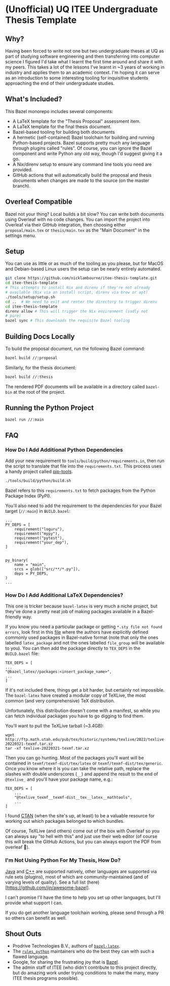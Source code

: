 # (Unofficial) UQ ITEE Undergraduate Thesis Template

## Why?

Having been forced to write not one but two undergraduate theses
at UQ as part of studying software engineering and then transferring 
into computer science I figured I'd take what I learnt the first 
time around and share it with my peers. This takes a lot of the 
lessons I've learnt in ~3 years of working in industry and applies them to an academic context. I'm hoping it can serve as an 
introduction to some interesting tooling for inquisitive students 
approaching the end of their undergraduate studies.

## What's Included?
This Bazel monorepo includes several components:
- A LaTeX template for the "Thesis Proposal" assessment item.
- A LaTeX template for the final thesis document.
- Bazel-based tooling for building both documents 
- A hermetic (self-contained) Bazel toolchain for building and 
running Python-based projects. Bazel supports pretty much any 
language through plugins called "rules". Of course, you can ignore 
the Bazel component and write Python any old way, though I'd suggest 
giving it a go.
- A Nix/direnv setup to ensure any command line tools you need are
provided.
- GitHub actions that will automatically build the proposal and 
thesis documents when changes are made to the source (on the master 
branch).

## Overleaf Compatible
Bazel not your thing? Local builds a bit slow? You can write both 
documents using Overleaf with no code changes. You can import the 
project into Overleaf via their GitHub integration, then choosing 
either `proposal/main.tex` or `thesis/main.tex` as the 
"Main Document" in the settings menu.

## Setup
You can use as little or as much of the tooling as you please, but 
for MacOS and Debian-based Linux users the setup can be nearly 
entirely automated.

```bash
git clone https://github.com/nicklambourne/itee-thesis-template.git
cd itee-thesis-template
# This attempts to install Nix and direnv if they're not already 
# available (Nix via an install script, direnv via brew or apt)
./tools/setup/setup.sh
cd ..  # We need to exit and renter the directory to trigger direnv
cd itee-thesis-template
direnv allow # This will trigger the Nix environment (sadly not 
# pure)
bazel sync # This downloads the requisite Bazel tooling
```

## Building Docs Locally
To build the proposal document, run the following Bazel command:
```bash
bazel build //:proposal
```

Similarly, for the thesis document:
```bash
bazel build //:thesis
```

The rendered PDF documents will be available in a directory 
called `bazel-bin` at the root of the project.

## Running the Python Project
```bash
bazel run //:main
```

## FAQ
### How Do I Add Additional Python Dependencies
Add your new requirement to `tools/build/python/requirements.in`, 
then run the script to translate that file into the 
`requirements.txt`. This process uses a handy project called 
[pip-tools](https://github.com/jazzband/pip-tools).

```bash
./tools/build/python/build.sh
```

Bazel refers to this `requirements.txt` to fetch packages from the 
Python Package Index (PyPI). 

You'll also need to add the requirement to the dependencies for 
your Bazel target (`//:main`) in `BUILD.bazel`:

```starlark
...
PY_DEPS = [
    requirement("loguru"),
    requirement("mypy"),
    requirement("pytest"),
    requirement("your_dep"),
]


py_binary(
    name = "main",
    srcs = glob(["src/**/*.py"]),
    deps = PY_DEPS,
)
...
```

### How Do I Add Additional LaTeX Dependencies?
This one is tricker because `bazel-latex` is very much a niche 
project, but they've done a pretty neat job of making packages 
available in a Bazel-friendly way. 

If you know you need a particular package or getting 
`*.sty file not found errors`, look first in this 
[file](https://github.com/ProdriveTechnologies/bazel-latex/blob/v1.2.1/packages/BUILD.bazel) 
where the authors have explicitly defined commonly used packages 
in Bazel-native format (note that only the ones labelled 
`latex_package` and not the ones labelled `file_group` will be 
available to you). You can then add the package directly to 
`TEX_DEPS` in the `BUILD.bazel` file:

```starlark
TEX_DEPS = [
...
"@bazel_latex//packages:<insert_package_name>",
...
]
```

If it's not included there, things get a bit harder, but certainly 
not impossible. The `bazel-latex` have created a modular copy of 
TeXLive, the most common (and very comprehensive) TeX distribution.

Unfortunately, this distribution doesn't come with a manifest, so 
while you can fetch individual packages you have to go digging to 
find them.

You'll want to pull the TeXLive tarball (~3.4GB):
```
wget http://ftp.math.utah.edu/pub/tex/historic/systems/texlive/2022/texlive-20220321-texmf.tar.xz
tar -xf texlive-20220321-texmf.tar.xz
```

Then you can go hunting. Most of the packages you'll want will be 
contained in `texmf/texmf-dist/tex/latex` or 
`texmf/texmf-dist/tex/generic`. Once you know where it is you can 
take the relative path, replace the slashes with double underscores 
(`__`) and append the result to the end of `@texlive_` and you'll 
have your package name, e.g.:

```starlark
TEX_DEPS = [
    ...
    "@texlive_texmf__texmf-dist__tex__latex__mathtools",
    ...
]
```

I found [CTAN](https://ctan.org/) (when the site's up, at least) to 
be a valuable resource for working out which packages belonged to 
which bundles.

Of course, TeXLive (and others) come out of the box with Overleaf 
so you can always say "to hell with this" and just use their web 
editor (of course this will break the GitHub Actions, but you can 
always export the PDF from overleaf :shrug:).

### I'm Not Using Python For My Thesis, How Do?
[Java](https://bazel.build/versions/6.1.0/reference/be/java?hl=en) 
and 
[C++](https://bazel.build/versions/6.1.0/reference/be/c-cpp?hl=en) 
are supported natively, other languages are supported via rule sets 
(plugins), most of which are community-maintained (and of varying 
levels of quality). See a full list 
(here)[https://github.com/jin/awesome-bazel].

I can't promise I'll have the time to help you set up other 
languages, but I'll provide what support I can.

If you do get another language toolchain working, please send 
through a PR so others can benefit as well.

## Shout Outs
- Prodrive Technologies B.V., authors of 
[`bazel-latex`](https://github.com/ProdriveTechnologies/bazel-latex).
- The [`rules_python`](https://github.com/bazelbuild/rules_python) 
maintainers who do the best they can with such a flawed language.
- Google, for sharing the frustrating joy that is 
[Bazel](https://bazel.build/).
- The admin staff of ITEE (who didn't contribute to this project 
directly, but do amazing work under trying conditions to make the 
many, many ITEE thesis programs possible).
